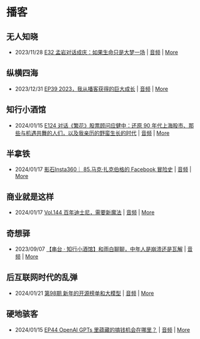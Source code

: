 # 播客

## 无人知晓
- 2023/11/28 [E32 孟岩对话成庆：如果生命只是大梦一场](https://www.xiaoyuzhoufm.com/episode/65655195f10bbce6353705cc) | [音频](https://dts-api.xiaoyuzhoufm.com/track/611719d3cb0b82e1df0ad29e/65655195f10bbce6353705cc/media.xyzcdn.net/ln7NBY7LIWJy1qbay5x0rgLRTQGA.m4a) | [More](channels/%E6%97%A0%E4%BA%BA%E7%9F%A5%E6%99%93.md)

## 纵横四海
- 2023/12/31 [EP39 2023，我从播客获得的巨大成长](https://www.ximalaya.com/sound/696883992) | [音频](https://audio.xmcdn.com/storages/16f2-audiofreehighqps/2D/B3/GKwRINsJb1ksBQbawQKXsNG-.m4a) | [More](channels/%E7%BA%B5%E6%A8%AA%E5%9B%9B%E6%B5%B7.md)

## 知行小酒馆
- 2024/01/15 [E124 对话《繁花》股票顾问应健中：还原 90 年代上海股市、那些与机遇共舞的人们，以及我亲历的野蛮生长的时代](https://www.xiaoyuzhoufm.com/episode/65a4cdd32e26fb9934fbeaeb) | [音频](https://dts-api.xiaoyuzhoufm.com/track/6013f9f58e2f7ee375cf4216/65a4cdd32e26fb9934fbeaeb/media.xyzcdn.net/ls6HmoHRF0DrA5iJQIj5s5l-L2Uq.m4a) | [More](channels/%E7%9F%A5%E8%A1%8C%E5%B0%8F%E9%85%92%E9%A6%86.md)

## 半拿铁
- 2024/01/17 [影石Insta360｜ 85.马克·扎克伯格的 Facebook 冒险史](https://www.ximalaya.com/sound/700358993) | [音频](https://dl.wavpub.com/item/227_31597327_1867.m4a) | [More](channels/%E5%8D%8A%E6%8B%BF%E9%93%81.md)

## 商业就是这样
- 2024/01/17 [Vol.144 百年迪士尼，需要新魔法](https://www.ximalaya.com/sound/700480893) | [音频](https://audio.xmcdn.com/storages/a6da-audiofreehighqps/55/EA/GKwRIJIJfazGAO41ZQKcq6Rc-aacv2-48K.m4a) | [More](channels/%E5%95%86%E4%B8%9A%E5%B0%B1%E6%98%AF%E8%BF%99%E6%A0%B7.md)

## 奇想驿
- 2023/09/07 [【串台 · 知行小酒馆】和雨白聊聊，中年人是崩溃还是瓦解](https://www.xiaoyuzhoufm.com/episode/64f9c5446884ccbb194e2cfc) | [音频](https://dts-api.xiaoyuzhoufm.com/track/6034daea97755b8fc9c66480/64f9c5446884ccbb194e2cfc/media.xyzcdn.net/lvATT0_QjI31XHWdwI1CR5bjsHZH.m4a) | [More](channels/%E5%A5%87%E6%83%B3%E9%A9%BF.md)

## 后互联网时代的乱弹
- 2024/01/21 [第98期 新年的开源榜单和大模型](https://hosting.wavpub.cn/pie/ep98/) | [音频](https://tk.wavpub.com/WPDL_FmCYZcZkDKWzLFPrBsuUpnwYzZDueaXqxxAEPapqwbDtAgAjxzUDRjzrvg-a7.mp3) | [More](channels/%E5%90%8E%E4%BA%92%E8%81%94%E7%BD%91%E6%97%B6%E4%BB%A3%E7%9A%84%E4%B9%B1%E5%BC%B9.md)

## 硬地骇客
- 2024/01/15 [EP44 OpenAI GPTs 里蕴藏的搞钱机会在哪里？](https://www.xiaoyuzhoufm.com/episode/65a51de3ab66818faf3d5b91) | [音频](https://dts-api.xiaoyuzhoufm.com/track/640ee2438be5d40013fe4a87/65a51de3ab66818faf3d5b91/media.xyzcdn.net/lli7jP9rnHg4_NrW_chH-ofCHWSd.m4a) | [More](channels/%E7%A1%AC%E5%9C%B0%E9%AA%87%E5%AE%A2.md)

